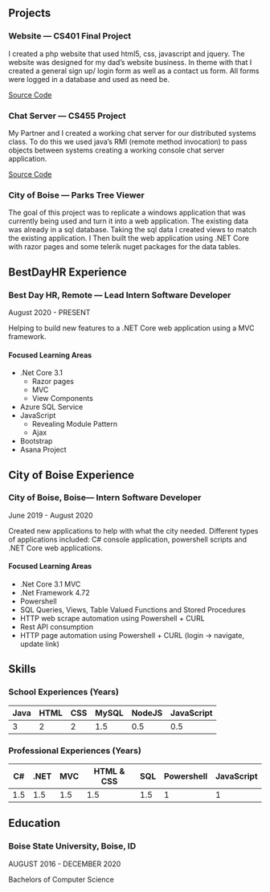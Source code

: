 ## Projects

### Website — CS401 Final Project
<p>I created a php website that used html5, css, javascript and jquery. The website was designed for my dad’s website business. In theme with that I created a general sign up/ login form as well as a contact us form. All forms were logged in a database and used as need be.</p>

[Source Code](https://github.com/devancraig/Landscaping-Website)

### Chat Server — CS455 Project
<p>My Partner and I created a working chat server for our distributed systems class. To do this we used java’s RMI (remote method invocation) 
to pass objects between systems creating a working console chat server application. </p>

[Source Code](https://github.com/devancraig/Chat_Server)

### City of Boise — Parks Tree Viewer
<p>The goal of this project was to replicate a windows application that was currently being used and turn it into a web application. The existing data was already in a sql database. Taking the sql data I created views to match the existing application. I Then built the web application using .NET Core with razor pages and some telerik nuget packages for the data tables.</p>

## BestDayHR Experience
<h3> Best Day HR, Remote — Lead Intern Software Developer </h3>
<p> August 2020 - PRESENT </p>
<p> Helping to build new features to a .NET Core web application using a MVC framework. </p>

#### Focused Learning Areas 
- .Net Core 3.1 
  - Razor pages 
  - MVC
  - View Components
- Azure SQL Service 
- JavaScript
  - Revealing Module Pattern 
  - Ajax
- Bootstrap
- Asana Project

## City of Boise Experience
<h3> City of Boise, Boise— Intern Software Developer </h3>
<p> June 2019 - August 2020  </p>
<p> Created new applications to help with what the city needed. Different types of applications included: C# console application, powershell scripts and .NET Core web applications. </p> 

#### Focused Learning Areas
- .Net Core 3.1 MVC
- .Net Framework 4.72
- Powershell
- SQL Queries, Views, Table Valued Functions and Stored Procedures
- HTTP web scrape automation using Powershell + CURL
- Rest API consumption
- HTTP page automation using Powershell + CURL  (login -> navigate, update link) 

## Skills

### School Experiences (Years)

Java         | HTML        | CSS            | MySQL             | NodeJS     | JavaScript   
------------ | ------------- | ------------- | ------------- | ------------- | ------------- 
3 | 2 | 2  | 1.5 | 0.5 | 0.5 |

### Professional Experiences (Years)

C#         | .NET        | MVC            | HTML & CSS             | SQL     | Powershell |  JavaScript
------------ | ------------- | ------------- | ------------- | ------------- | ------------- | ------------- 
1.5 | 1.5 | 1.5  | 1.5 | 1.5 | 1 | 1 |


## Education
<h3> Boise State University, Boise, ID </h3>
<p> AUGUST 2016 - DECEMBER 2020 </p>
<p> Bachelors of Computer Science </p>


